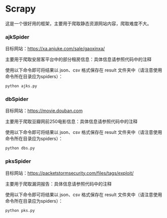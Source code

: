 # Scrapy

这是一个很好用的框架，主要用于爬取静态资源网站内容，爬取难度不大。

### ajkSpider

目标网站：https://xa.anjuke.com/sale/gaoxinxa/

主要用于爬取安居客平台中的部分租房信息：具体信息请参照代码中的注释

使用以下命令即可将结果以 json、csv 格式保存在 result 文件夹中（请注意使用命令所在目录应为spiders）：

```python
python ajks.py
```

### dbSpider

目标网站：https://movie.douban.com

主要用于爬取豆瓣网前250电影信息：具体信息请参照代码中的注释

使用以下命令即可将结果以 json、csv 格式保存在 result 文件夹中（请注意使用命令所在目录应为spiders）：

```python
python dbs.py
```

### pksSpider

目标网站：https://packetstormsecurity.com/files/tags/exploit/

主要用于爬取漏洞报告：具体信息请参照代码中的注释

使用以下命令即可将结果以 json、csv 格式保存在 result 文件夹中（请注意使用命令所在目录应为spiders）：

```python
python pks.py
```

